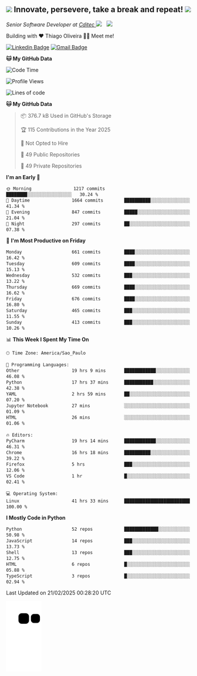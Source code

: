 <h2><img src="https://emojis.slackmojis.com/emojis/images/1531849430/4246/blob-sunglasses.gif?1531849430" width="30"/> Innovate, persevere, take a break and repeat! <img src="https://media.giphy.com/media/12oufCB0MyZ1Go/giphy.gif" width="50"></h2>
<img align='right' src="https://media.giphy.com/media/M9gbBd9nbDrOTu1Mqx/giphy.gif" width="230">
<p><em>Senior Software Developer at <a href="https://www.cditec.com.br/">Cditec
</a><img src="https://media.giphy.com/media/WUlplcMpOCEmTGBtBW/giphy.gif" width="30"> 
</em></p>



Building with ❤️ Thiago Oliveira 👋🏽 Meet me!

[![Linkedin Badge](https://img.shields.io/badge/-Thiago-blue?style=flat-square&logo=Linkedin&logoColor=white&link=https://www.linkedin.com/in/tgmarinho/)](https://www.linkedin.com/in/thiagoceconelo/) 
[![Gmail Badge](https://img.shields.io/badge/-thiceconelo@gmail.com-c14438?style=flat-square&logo=Gmail&logoColor=white&link=mailto:thiceconelo@gmail.com)](mailto:thiceconelo@gmail.com)

</em></p>

<!-- <span style="height ">
![Anurag's GitHub stats](https://github-readme-stats.vercel.app/api?username=arthurspk&show_icons=true&theme=tokyonight)
</span> -->

**🐱 My GitHub Data** 
<!--START_SECTION:waka-->
![Code Time](http://img.shields.io/badge/Code%20Time-2%2C627%20hrs%2045%20mins-blue)

![Profile Views](http://img.shields.io/badge/Profile%20Views-0-blue)

![Lines of code](https://img.shields.io/badge/From%20Hello%20World%20I%27ve%20Written-5.7%20million%20lines%20of%20code-blue)

**🐱 My GitHub Data** 

> 📦 376.7 kB Used in GitHub's Storage 
 > 
> 🏆 115 Contributions in the Year 2025
 > 
> 🚫 Not Opted to Hire
 > 
> 📜 49 Public Repositories 
 > 
> 🔑 49 Private Repositories 
 > 
**I'm an Early 🐤** 

```text
🌞 Morning                1217 commits        ████████░░░░░░░░░░░░░░░░░   30.24 % 
🌆 Daytime                1664 commits        ██████████░░░░░░░░░░░░░░░   41.34 % 
🌃 Evening                847 commits         █████░░░░░░░░░░░░░░░░░░░░   21.04 % 
🌙 Night                  297 commits         ██░░░░░░░░░░░░░░░░░░░░░░░   07.38 % 
```
📅 **I'm Most Productive on Friday** 

```text
Monday                   661 commits         ████░░░░░░░░░░░░░░░░░░░░░   16.42 % 
Tuesday                  609 commits         ████░░░░░░░░░░░░░░░░░░░░░   15.13 % 
Wednesday                532 commits         ███░░░░░░░░░░░░░░░░░░░░░░   13.22 % 
Thursday                 669 commits         ████░░░░░░░░░░░░░░░░░░░░░   16.62 % 
Friday                   676 commits         ████░░░░░░░░░░░░░░░░░░░░░   16.80 % 
Saturday                 465 commits         ███░░░░░░░░░░░░░░░░░░░░░░   11.55 % 
Sunday                   413 commits         ███░░░░░░░░░░░░░░░░░░░░░░   10.26 % 
```


📊 **This Week I Spent My Time On** 

```text
🕑︎ Time Zone: America/Sao_Paulo

💬 Programming Languages: 
Other                    19 hrs 9 mins       ████████████░░░░░░░░░░░░░   46.08 % 
Python                   17 hrs 37 mins      ███████████░░░░░░░░░░░░░░   42.38 % 
YAML                     2 hrs 59 mins       ██░░░░░░░░░░░░░░░░░░░░░░░   07.20 % 
Jupyter Notebook         27 mins             ░░░░░░░░░░░░░░░░░░░░░░░░░   01.09 % 
HTML                     26 mins             ░░░░░░░░░░░░░░░░░░░░░░░░░   01.06 % 

🔥 Editors: 
PyCharm                  19 hrs 14 mins      ████████████░░░░░░░░░░░░░   46.31 % 
Chrome                   16 hrs 18 mins      ██████████░░░░░░░░░░░░░░░   39.22 % 
Firefox                  5 hrs               ███░░░░░░░░░░░░░░░░░░░░░░   12.06 % 
VS Code                  1 hr                █░░░░░░░░░░░░░░░░░░░░░░░░   02.41 % 

💻 Operating System: 
Linux                    41 hrs 33 mins      █████████████████████████   100.00 % 
```

**I Mostly Code in Python** 

```text
Python                   52 repos            █████████████░░░░░░░░░░░░   50.98 % 
JavaScript               14 repos            ███░░░░░░░░░░░░░░░░░░░░░░   13.73 % 
Shell                    13 repos            ███░░░░░░░░░░░░░░░░░░░░░░   12.75 % 
HTML                     6 repos             █░░░░░░░░░░░░░░░░░░░░░░░░   05.88 % 
TypeScript               3 repos             █░░░░░░░░░░░░░░░░░░░░░░░░   02.94 % 
```




 Last Updated on 21/02/2025 00:28:20 UTC
<!--END_SECTION:waka-->

![Snake animation](https://github.com/rafaballerini/rafaballerini/blob/output/github-contribution-grid-snake.svg)


<!---
ceconelo/ceconelo is a ✨ special ✨ repository because its `README.md` (this file) appears on your GitHub profile.
You can click the Preview link to take a look at your changes.
--->
